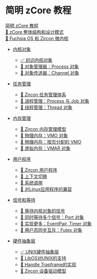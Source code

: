 # 简明 zCore 教程

[简明 zCore 教程](README.md)<br>
[🚧 zCore 整体结构和设计模式](zcore-intro.md)<br>
[🚧 Fuchsia OS 和 Zircon 微内核](fuchsia.md)<br>

- [内核对象](ch01-00-object.md)
    - [✅ 初识内核对象](ch01-01-kernel-object.md)
    - [🚧 对象管理器：Process 对象](ch01-02-process-object.md)
    - [🚧 对象传送器：Channel 对象](ch01-03-channel-object.md)

- [任务管理](ch02-00-task.md)
    - [🚧 Zircon 任务管理体系](ch02-01-zircon-task.md)
    - [🚧 进程管理：Process 与 Job 对象](ch02-02-process-job-object.md)
    - [🚧 线程管理：Thread 对象](ch02-03-thread-object.md)

- [内存管理](ch03-00-memory.md)
    - [🚧 Zircon 内存管理模型](ch03-01-zircon-memory.md)
    - [🚧 物理内存：VMO 对象](ch03-02-vmo.md)
    - [🚧 物理内存：按页分配的 VMO](ch03-03-vmo-paged.md)
    - [🚧 虚拟内存：VMAR 对象](ch03-04-vmar.md)

- [用户程序](ch04-00-userspace.md)
    - [🚧 Zircon 用户程序](ch04-01-user-program.md)
    - [🚧 上下文切换](ch04-02-context-switch.md)
    - [🚧 系统调用](ch04-03-syscall.md)
    - [🚧 对Linux应用程序的兼容](ch04-04-linux-apps.md)

- [信号和等待](ch05-00-signal-and-waiting.md)
    - [🚧 等待内核对象的信号](ch05-01-wait-signal.md)
    - [🚧 同时等待多个信号：Port 对象](ch05-02-port-object.md)
    - [🚧 实现更多：EventPair, Timer 对象](ch05-03-more-signal-objects.md)
    - [🚧 用户态同步互斥：Futex 对象](ch05-04-futex-object.md)

- [硬件抽象层](ch06-00-hal.md)
    - [✅ UNIX硬件抽象层](ch06-01-zcore-hal-unix.md)
    - [🚧 LibOS对UNIX的支持](ch06-02-zcore-libos-unix.md)
    - [🚧 Handle Trapframe的实现](ch06-03-trapframe_across_kernel_and_user.md)
    - [🚧 Zircon 设备驱动模型](ch06-04-zircon-driver.md)

